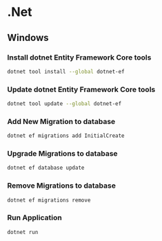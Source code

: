 # .Net

## Windows

### Install dotnet Entity Framework Core tools
```sh
dotnet tool install --global dotnet-ef
```

### Update dotnet Entity Framework Core tools
```sh
dotnet tool update --global dotnet-ef
```

### Add New Migration to database
```sh
dotnet ef migrations add InitialCreate
```
### Upgrade Migrations to database
```sh
dotnet ef database update
```
### Remove Migrations to database
```sh
dotnet ef migrations remove
```
### Run Application
```sh
dotnet run
```

